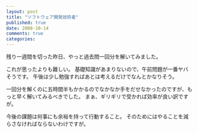 ```yaml
---
layout: post
title: "ソフトウェア開発技術者"
published: true
date: 2008-10-14
comments: true
categories:
---
```


残り一週間を切った昨日、やっと過去問一回分を解いてみました。

これが思ったよりも難しい。
基礎知識があまりないので、午前問題が一番ヤバそうです。
午後は少し勉強すればあとは考えるだけでなんとかなりそう。

一回分を解くのに五時間半もかかるのでなかなか手をだせなかったのですが、もっと早く解いてみるべきでした。
まぁ、ギリギリで受かれば効率が良い訳ですが。

今後の課題は何事にも余裕を持って行動すること。
そのためにはやることを減らさなければならないわけですが。
